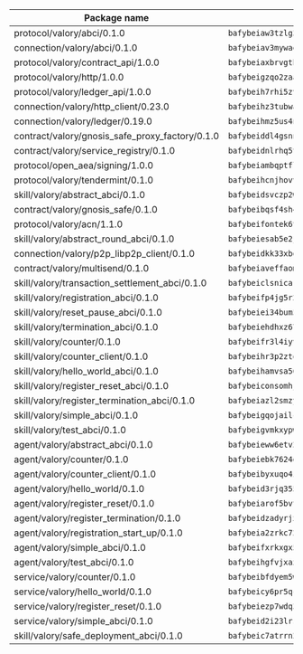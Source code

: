 | Package name                                                  | Package hash                                                  |
| ------------------------------------------------------------- | ------------------------------------------------------------- |
| protocol/valory/abci/0.1.0                                    | `bafybeiaw3tzlg3rkvnn5fcufblktmfwngmxugn4yo7pyjp76zz6aqtqcay` |
| connection/valory/abci/0.1.0                                  | `bafybeiav3mywaeik35huowg6vjekllqiaeorxlc6eesc6aftlb7msh6mdu` |
| protocol/valory/contract_api/1.0.0                            | `bafybeiaxbrvgtbdrh4lslskuxyp4awyr4whcx3nqq5yrr6vimzsxg5dy64` |
| protocol/valory/http/1.0.0                                    | `bafybeigzqo2zaakcjtzzsm6dh4x73v72xg6ctk6muyp5uq5ueb7y34fbxy` |
| protocol/valory/ledger_api/1.0.0                              | `bafybeih7rhi5zvfvwakx5ifgxsz2cfipeecsh7bm3gnudjxtvhrygpcftq` |
| connection/valory/http_client/0.23.0                          | `bafybeihz3tubwado7j3wlivndzzuj3c6fdsp4ra5r3nqixn3ufawzo3wii` |
| connection/valory/ledger/0.19.0                               | `bafybeihmz5us4ntmzvgikpkx4tththrl7zvou4uiebvletdeliidiuhi6m` |
| contract/valory/gnosis_safe_proxy_factory/0.1.0               | `bafybeiddl4gsnngdztzmgvxka72horqcyh6pgdkb6jz3w6ephf2wx6kjie` |
| contract/valory/service_registry/0.1.0                        | `bafybeidnlrhq5tphu2bao4uslpku77qpbkyuifm2ov2w6gl36heee4ivuq` |
| protocol/open_aea/signing/1.0.0                               | `bafybeiambqptflge33eemdhis2whik67hjplfnqwieoa6wblzlaf7vuo44` |
| protocol/valory/tendermint/0.1.0                              | `bafybeihcnjhovvyyfbkuw5sjyfx2lfd4soeocfqzxz54g67333m6nk5gxq` |
| skill/valory/abstract_abci/0.1.0                              | `bafybeidsvczp2wdu63eic7ytv2tdioscr2flaqfys755j5775xqotxqd54` |
| contract/valory/gnosis_safe/0.1.0                             | `bafybeibqsf4sh4f4lshbxnwapzxuul6ywzgq4nfoxd7wye6s3ncb5amlvq` |
| protocol/valory/acn/1.1.0                                     | `bafybeifontek6tvaecatoauiule3j3id6xoktpjubvuqi3h2jkzqg7zh7a` |
| skill/valory/abstract_round_abci/0.1.0                        | `bafybeiesab5e2jyhkbtvjdyb3zwgrqz2flj6w63nixdgn5rnuyapcivx3a` |
| connection/valory/p2p_libp2p_client/0.1.0                     | `bafybeidkk33xbga54szmitk6uwsi3ef56hbbdbuasltqtiyki34hgfpnxa` |
| contract/valory/multisend/0.1.0                               | `bafybeiaveffaomsnmsc5hx62o77u7ilma6eipox7m5lrwa56737ektva3i` |
| skill/valory/transaction_settlement_abci/0.1.0                | `bafybeiclsnicarmye5qdoyna3e3jgo66gbw35q2payvzpwpditk2cleaxi` |
| skill/valory/registration_abci/0.1.0                          | `bafybeifp4jg5r2tkuex62bt2khzrpkezoidlbxuhzixxedydw4j6aooazq` |
| skill/valory/reset_pause_abci/0.1.0                           | `bafybeiei34bum5dqx5bbnikr4uh2644r5y36o3l6m6a4vzhyxzijyzmswa` |
| skill/valory/termination_abci/0.1.0                           | `bafybeiehdhxz675mr7ehxnjxp2tkd6pqe7ye36bdjqnmwt77kichyggfge` |
| skill/valory/counter/0.1.0                                    | `bafybeifr3l4iyvqrchakm2g4schotbbuh5efghro6jm7iearsdkkicjioy` |
| skill/valory/counter_client/0.1.0                             | `bafybeihr3p2ztqpbgzuo4xi7gwq4hjcc3khibirritnxkajaugshlzxjke` |
| skill/valory/hello_world_abci/0.1.0                           | `bafybeihamvsa56wcpyd2azyjzikik7d6xzz6mmwdmesnjukn5w3sskvfpa` |
| skill/valory/register_reset_abci/0.1.0                        | `bafybeiconsomhjicxxxff45cjmid7ebqeajqgwncdxujcmmbqmarynknze` |
| skill/valory/register_termination_abci/0.1.0                  | `bafybeiazl2smzyxjqdhqfxz3gh4nao4rbct7isoz2qbmtg7qu72z324hm4` |
| skill/valory/simple_abci/0.1.0                                | `bafybeigqojailc6vtdigd5x7zfeul5upv4bfgyeugeoxoyswljqj5b5dwu` |
| skill/valory/test_abci/0.1.0                                  | `bafybeigvmkxypwvruivisozzwfnzt47we3k4lfmbjjfnz7fshqangntymy` |
| agent/valory/abstract_abci/0.1.0                              | `bafybeieww6etv27hv7jp5jphkf57qogsbaszts3l7yxs2lks6jsjju64mi` |
| agent/valory/counter/0.1.0                                    | `bafybeiebk7624gk4uh43mnaktxidkqzzcywsb3bh2xgxihqarjhj5h24wy` |
| agent/valory/counter_client/0.1.0                             | `bafybeibyxuqo4itomksd6wvr3loblr2ba4jxa4x3wvtgr3rofpl5xueaaa` |
| agent/valory/hello_world/0.1.0                                | `bafybeid3rjq355ixz56ifm7c2h2wwookfv5x7dneophiwawc3q3puioawq` |
| agent/valory/register_reset/0.1.0                             | `bafybeiarof5bvtotnh5tem6fzxr7mam4mot7pdi5pz44mcaslqkttgf744` |
| agent/valory/register_termination/0.1.0                       | `bafybeidzadyrjxontacrgt3z24wwzn2zym5gtmflaiwnaathpdmhzlveia` |
| agent/valory/registration_start_up/0.1.0                      | `bafybeia2zrkc72didx2zxc5bicrwtxsok3gpvey25horcoizpng3wonecu` |
| agent/valory/simple_abci/0.1.0                                | `bafybeifxrkxgx563w5xjl5pvqp6tzcmozhej73qwfzqei3yqidwhx3b5oq` |
| agent/valory/test_abci/0.1.0                                  | `bafybeihgfvjxax3w4bxnpmx2ziqhju77n6ceg6bfsirerjjeozejclib54` |
| service/valory/counter/0.1.0                                  | `bafybeibfdyem5w3kcjdljsilvjxwrbmyo2igafx3zg6i3vteh5donsm434` |
| service/valory/hello_world/0.1.0                              | `bafybeicy6pr5qcloxcjvhpsv3eqriv445olcvgmy3vvschr33sfsyesksq` |
| service/valory/register_reset/0.1.0                           | `bafybeiezp7wdq34y2n5m5v6tnboutmfisuhcwp3fw55q3z3gq6zjjxju4a` |
| service/valory/simple_abci/0.1.0                              | `bafybeid2i23lrskvdofmdhfi2lymxofi6hbe33kjgo367n7ktpkolqm42u` |
| skill/valory/safe_deployment_abci/0.1.0                       | `bafybeic7atrrn2ts2maahgzcwubnox3ldereaa7xkkzgjuuttl7ltqhxfu` |
